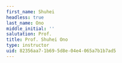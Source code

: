 ```yaml
---
first_name: Shuhei
headless: true
last_name: Ono
middle_initial: ''
salutation: Prof.
title: Prof. Shuhei Ono
type: instructor
uid: 82356aa7-1b69-5d8e-04e4-065a7b1b7ad5
---
```

